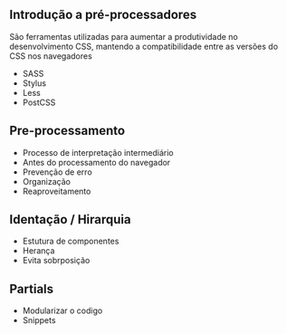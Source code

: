 ## Introdução a pré-processadores
São ferramentas utilizadas para aumentar a produtividade no desenvolvimento CSS, mantendo a compatibilidade entre as versões do CSS nos navegadores
- SASS
- Stylus
- Less
- PostCSS

## Pre-processamento
- Processo de interpretação intermediário
- Antes do processamento do navegador
- Prevenção de erro
- Organização
- Reaproveitamento

## Identação / Hirarquia
- Estutura de componentes
- Herança
- Evita sobrposição

## Partials
- Modularizar o codigo
- Snippets